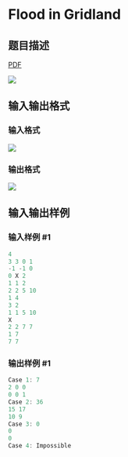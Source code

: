 # Flood in Gridland

## 题目描述

[problemUrl]: https://uva.onlinejudge.org/index.php?option=com_onlinejudge&Itemid=8&category=862&page=show_problem&problem=4765

[PDF](https://uva.onlinejudge.org/external/129/p12900.pdf)

![](https://cdn.luogu.com.cn/upload/vjudge_pic/UVA12900/00171f5dbe75be6d9900ecd1d91a7e9690588c9c.png)

## 输入输出格式

### 输入格式

![](https://cdn.luogu.com.cn/upload/vjudge_pic/UVA12900/121d3de3e0a987b98556d01e7b7490734e468a37.png)

### 输出格式

![](https://cdn.luogu.com.cn/upload/vjudge_pic/UVA12900/3cbb901c533c5d1812dfa3e5db5fbc9bce01e687.png)

## 输入输出样例

### 输入样例 #1

```cpp
4
3 3 0 1
-1 -1 0
0 X 2
1 1 2
2 2 5 10
1 4
3 2
1 1 5 10
X
2 2 7 7
1 7
7 7
```


### 输出样例 #1

```cpp
Case 1: 7
2 0 0
0 0 1
Case 2: 36
15 17
10 9
Case 3: 0
0
0
Case 4: Impossible
```


